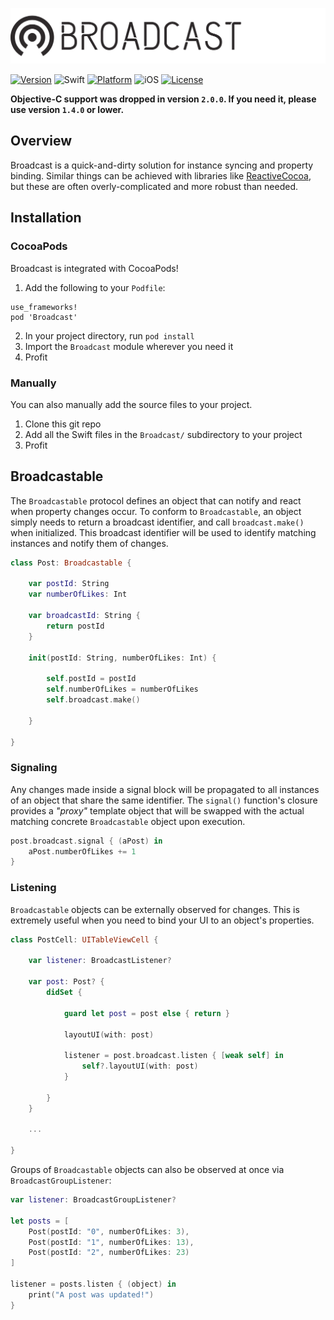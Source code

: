 ![Broadcast](Resources/logo.png)

[![Version](https://img.shields.io/cocoapods/v/Broadcast.svg?style=for-the-badge)](http://cocoapods.org/pods/Broadcast)
![Swift](https://img.shields.io/badge/Swift-4.2-orange.svg?style=for-the-badge)
[![Platform](https://img.shields.io/cocoapods/p/Broadcast.svg?style=for-the-badge)](http://cocoapods.org/pods/Broadcast)
![iOS](https://img.shields.io/badge/iOS-10,%2011-blue.svg?style=for-the-badge)
[![License](https://img.shields.io/cocoapods/l/Broadcast.svg?style=for-the-badge)](http://cocoapods.org/pods/Broadcast)

**Objective-C support was dropped in version `2.0.0`. If you need it, please use version `1.4.0` or lower.**

## Overview
Broadcast is a quick-and-dirty solution for instance syncing and property binding. Similar things can be achieved with libraries
like [ReactiveCocoa](https://github.com/ReactiveCocoa/ReactiveCocoa), but these are often overly-complicated and more robust than needed.

## Installation
### CocoaPods
Broadcast is integrated with CocoaPods!

1. Add the following to your `Podfile`:
```
use_frameworks!
pod 'Broadcast'
```
2. In your project directory, run `pod install`
3. Import the `Broadcast` module wherever you need it
4. Profit

### Manually
You can also manually add the source files to your project.

1. Clone this git repo
2. Add all the Swift files in the `Broadcast/` subdirectory to your project
3. Profit

## Broadcastable
The `Broadcastable` protocol defines an object that can notify and react when property changes occur.
To conform to `Broadcastable`, an object simply needs to return a broadcast identifier, and call `broadcast.make()` when initialized.
This broadcast identifier will be used to identify matching instances and notify them of changes.

```swift
class Post: Broadcastable {

    var postId: String
    var numberOfLikes: Int

    var broadcastId: String {
        return postId
    }

    init(postId: String, numberOfLikes: Int) {

        self.postId = postId
        self.numberOfLikes = numberOfLikes
        self.broadcast.make()

    }

}
```

### Signaling
Any changes made inside a signal block will be propagated to all instances of an object that share the same identifier.
The `signal()` function's closure provides a *"proxy"* template object that will be swapped with the actual matching concrete `Broadcastable` object
upon execution.

```swift
post.broadcast.signal { (aPost) in
    aPost.numberOfLikes += 1
}
```

### Listening
`Broadcastable` objects can be externally observed for changes. This is extremely useful when you need to bind your UI to an object's properties.

```swift
class PostCell: UITableViewCell {

    var listener: BroadcastListener?

    var post: Post? {
        didSet {

            guard let post = post else { return }

            layoutUI(with: post)

            listener = post.broadcast.listen { [weak self] in
                self?.layoutUI(with: post)
            }

        }
    }

    ...

}
```

Groups of `Broadcastable` objects can also be observed at once via `BroadcastGroupListener`:

```swift
var listener: BroadcastGroupListener?

let posts = [
    Post(postId: "0", numberOfLikes: 3),
    Post(postId: "1", numberOfLikes: 13),
    Post(postId: "2", numberOfLikes: 23)
]

listener = posts.listen { (object) in
    print("A post was updated!")
}
```
